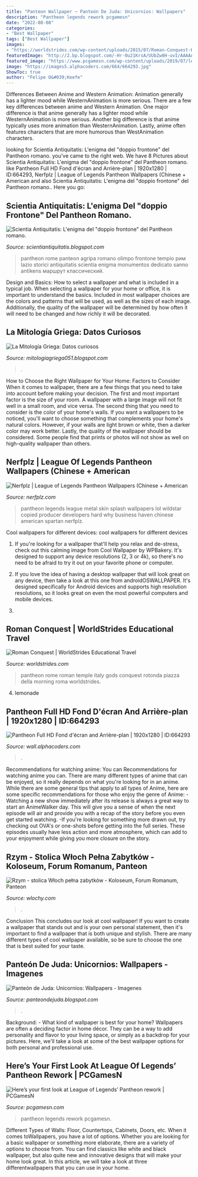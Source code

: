 ```yaml
---
title: "Panteon Wallpaper ~ Panteón De Juda: Unicornios: Wallpapers"
description: "Pantheon legends rework pcgamesn"
date: "2022-08-08"
categories:
- "Best Wallpaper"
tags: ["Best Wallpaper"]
images:
- "https://worldstrides.com/wp-content/uploads/2015/07/Roman-Conquest-Hero_Pantheon000047780560_Double.jpg"
featuredImage: "http://2.bp.blogspot.com/-Hr-0u21KrsA/UUbZw8H-uvI/AAAAAAAAPzo/XKtodc5gDzc/s1600/Roma_Pantheon_Sera.jpg"
featured_image: "https://www.pcgamesn.com/wp-content/uploads/2019/07/league-of-legends-pantheon-rework.jpg"
image: "https://images5.alphacoders.com/664/664293.jpg"
ShowToc: true
author: "Felipe O&#039;Keefe"
---
```



Differences Between Anime and Western Animation: Animation generally has a lighter mood while WesternAnimation is more serious.
There are a few key differences between anime and Western Animation. One major difference is that anime generally has a lighter mood while WesternAnimation is more serious. Another big difference is that anime typically uses more animation than WesternAnimation. Lastly, anime often features characters that are more humorous than WestAnimation characters.

	

		
looking for Scientia Antiquitatis: L&#039;enigma del &quot;doppio frontone&quot; del Pantheon romano. you've came to the right web. We have 8 Pictures about Scientia Antiquitatis: L&#039;enigma del &quot;doppio frontone&quot; del Pantheon romano. like Pantheon Full HD Fond d&#039;écran and Arrière-plan | 1920x1280 | ID:664293, Nerfplz | League of Legends Pantheon Wallpapers (Chinese + American and also Scientia Antiquitatis: L&#039;enigma del &quot;doppio frontone&quot; del Pantheon romano.. Here you go:
		
    
## Scientia Antiquitatis: L&#039;enigma Del &quot;doppio Frontone&quot; Del Pantheon Romano.

<img loading=lazy src="http://2.bp.blogspot.com/-Hr-0u21KrsA/UUbZw8H-uvI/AAAAAAAAPzo/XKtodc5gDzc/s1600/Roma_Pantheon_Sera.jpg" onerror="this.onerror=null;this.src='https://tse2.mm.bing.net/th?id=OIP.fbopG-gdvuvokYwCi7A4CAHaFZ&amp;pid=15.1';" alt="Scientia Antiquitatis: L&#039;enigma del &quot;doppio frontone&quot; del Pantheon romano.">

_Source: scientiantiquitatis.blogspot.com_

>pantheon rome panteon agripa romano olimpo frontone tempio рим lazio storici antiquitatis scientia enigma monumentos dedicato sanno antikens маршрут классический. 

	

Design and Basics: How to select a wallpaper and what is included in a typical job.
When selecting a wallpaper for your home or office, it is important to understand the basics. Included in most wallpaper choices are the colors and patterns that will be used, as well as the sizes of each image. Additionally, the quality of the wallpaper will be determined by how often it will need to be changed and how richly it will be decorated.

    
## La Mitología Griega: Datos Curiosos

<img loading=lazy src="http://1.bp.blogspot.com/-E1lFrJPgoLY/VfWLtOMIRSI/AAAAAAAAAEc/vnVtcYXs4MU/s1600/panteon_griego.jpg" onerror="this.onerror=null;this.src='https://tse2.mm.bing.net/th?id=OIP.-MXz5TFTGuP-_LtXr2WaqwHaEK&amp;pid=15.1';" alt="La Mitología Griega: Datos curiosos">

_Source: mitologiagriega051.blogspot.com_

>. 

	

How to Choose the Right Wallpaper for Your Home: Factors to Consider
When it comes to wallpaper, there are a few things that you need to take into account before making your decision. The first and most important factor is the size of your room. A wallpaper with a large image will not fit well in a small room, and vice versa. 
The second thing that you need to consider is the color of your home's walls. If you want a wallpapers to be noticed, you'll want to choose something that complements your home's natural colors. However, if your walls are light brown or white, then a darker color may work better. 
Lastly, the quality of the wallpaper should be considered. Some people find that prints or photos will not show as well on high-quality wallpaper than others.

    
## Nerfplz | League Of Legends Pantheon Wallpapers (Chinese + American

<img loading=lazy src="http://2.bp.blogspot.com/-viNpNy-M4r0/TtWV6z1TFfI/AAAAAAAABHs/G9NC1Iwl9NQ/s1600/Pantheon_Splash_4.jpg" onerror="this.onerror=null;this.src='https://tse4.mm.bing.net/th?id=OIP.XgKyvzek5KQkyrUnYFm4nAHaEX&amp;pid=15.1';" alt="Nerfplz | League of Legends Pantheon Wallpapers (Chinese + American">

_Source: nerfplz.com_

>pantheon legends league metal skin splash wallpapers lol wildstar copied producer developers hard why business haven chinese american spartan nerfplz. 

	

Cool wallpapers for different devices:
cool wallpapers for different devices 

1. If you're looking for a wallpaper that'll help you relax and de-stress, check out this calming image from Cool Wallpaper by WPBakery. It's designed to support any device resolutions (2, 3 or 4k), so there's no need to be afraid to try it out on your favorite phone or computer.

2. If you love the idea of having a desktop wallpaper that will look great on any device, then take a look at this one from androidOSWALLPAPER. It's designed specifically for Android devices and supports high resolution resolutions, so it looks great on even the most powerful computers and mobile devices.

3.

    
## Roman Conquest | WorldStrides Educational Travel

<img loading=lazy src="https://worldstrides.com/wp-content/uploads/2015/07/Roman-Conquest-Hero_Pantheon000047780560_Double.jpg" onerror="this.onerror=null;this.src='https://tse1.mm.bing.net/th?id=OIP.C1WjmgJBiWAcYUusZfDCoAHaEK&amp;pid=15.1';" alt="Roman Conquest | WorldStrides Educational Travel">

_Source: worldstrides.com_

>pantheon rome roman temple italy gods conquest rotonda piazza della morning roma worldstrides. 

	

4. lemonade 

    
## Pantheon Full HD Fond D&#039;écran And Arrière-plan | 1920x1280 | ID:664293

<img loading=lazy src="https://images5.alphacoders.com/664/664293.jpg" onerror="this.onerror=null;this.src='https://tse1.mm.bing.net/th?id=OIP.j7bJTEkdcI6Wdbqz7cjuZQHaE8&amp;pid=15.1';" alt="Pantheon Full HD Fond d&#039;écran and Arrière-plan | 1920x1280 | ID:664293">

_Source: wall.alphacoders.com_

>. 

	

Recommendations for watching anime: You can
Recommendations for watching anime you can. There are many different types of anime that can be enjoyed, so it really depends on what you're looking for in an anime. While there are some general tips that apply to all types of Anime, here are some specific recommendations for those who enjoy the genre of Anime: 
-Watching a new show immediately after its release is always a great way to start an AnimeWalker day. This will give you a sense of when the next episode will air and provide you with a recap of the story before you even get started watching. 
-If you're looking for something more drawn out, try checking out OVA's or one-shots before getting into the full series. These episodes usually have less action and more atmosphere, which can add to your enjoyment while giving you more closure on the story.

    
## Rzym - Stolica Włoch Pełna Zabytków - Koloseum, Forum Romanum, Panteon

<img loading=lazy src="http://www.wlochy.com/wp-content/uploads/2014/03/fontanna-di-trevi.jpg" onerror="this.onerror=null;this.src='https://tse4.mm.bing.net/th?id=OIP.CJxznwifAiQmU7NDF6f3EQHaFO&amp;pid=15.1';" alt="Rzym - stolica Włoch pełna zabytków - Koloseum, Forum Romanum, Panteon">

_Source: wlochy.com_

>. 

	

Conclusion
This concludes our look at cool wallpaper! If you want to create a wallpaper that stands out and is your own personal statement, then it's important to find a wallpaper that is both unique and stylish. There are many different types of cool wallpaper available, so be sure to choose the one that is best suited for your taste.

    
## Panteón De Juda: Unicornios: Wallpapers - Imagenes

<img loading=lazy src="http://3.bp.blogspot.com/-J7VXrpWC5KM/UBRnwoaHPaI/AAAAAAAAFWY/zeCYnUq_zSk/s1600/Unicornio-Wallpapers-Imagenes+(1).jpg" onerror="this.onerror=null;this.src='https://tse4.mm.bing.net/th?id=OIP.UQTmJjbZf2gVRLXCXYJ9UAHaFF&amp;pid=15.1';" alt="Panteón de Juda: Unicornios: Wallpapers - Imagenes">

_Source: panteondejuda.blogspot.com_

>. 

	

Background: - What kind of wallpaper is best for your home?
Wallpapers are often a deciding factor in home décor. They can be a way to add personality and flavor to your living space, or simply as a backdrop for your pictures. Here, we'll take a look at some of the best wallpaper options for both personal and professional use.

    
## Here’s Your First Look At League Of Legends’ Pantheon Rework | PCGamesN

<img loading=lazy src="https://www.pcgamesn.com/wp-content/uploads/2019/07/league-of-legends-pantheon-rework.jpg" onerror="this.onerror=null;this.src='https://tse4.mm.bing.net/th?id=OIP.n5jLz9crf9sMu8yFvaOHAAHaEK&amp;pid=15.1';" alt="Here’s your first look at League of Legends’ Pantheon rework | PCGamesN">

_Source: pcgamesn.com_

>pantheon legends rework pcgamesn. 

	

Different Types of Walls: Floor, Countertops, Cabinets, Doors, etc.
When it comes toWallpapers, you have a lot of options. Whether you are looking for a basic wallpaper or something more elaborate, there are a variety of options to choose from. You can find classics like white and black wallpaper, but also quite new and innovative designs that will make your home look great. In this article, we will take a look at three differentwallpapers that you can use in your home.

